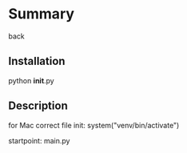 # Summary
back

## Installation
python __init__.py


## Description
for Mac correct file init:
system("venv/bin/activate")

startpoint: main.py

